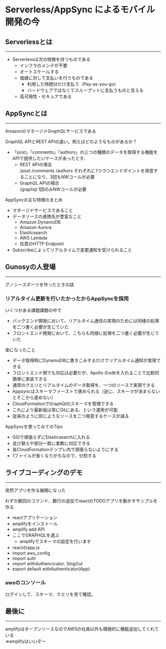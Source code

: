 # Serverless/AppSync によるモバイル開発の今


## Serverlessとは
---

* Serverlessは次の特徴を持つものである
    * インフラのメンテが不要
    * オートスケールする
    * 価値に対して支払いを行うものである
        * 利用した時間分だけ支払う（Pay-as-you-go）
        * ハードウェアではなくてスループットに支払うものと言える
    * 高可用性・セキュアである


## AppSyncとは
---

AmazonのマネージドGraphQLサービスである

GraphQL APIとREST APIの違い。例えばどのようなものがあるか？

* 「post」「comments」「authors」の三つの種類のデータを取得する機能をAPIで提供したいケースがあったとす、
    * REST APIの場合  
  /post /comments /authors それぞれに1つづつエンドポイントを用意することになり、3回もNWコールが必要
    * GraphQL APIの場合  
  /graphql 1回のみNWコールが必要

AppSyncの主な特徴のまとめ

* マネージドサービスであること
* データソースの連携先が豊富なこと
    * Amazon DynamoDB
    * Amazon Aurora
    * Elasticsearch
    * AWS Lambda
    * 任意のHTTP Endpoint
* Subscribeによってリアルタイムで変更通知を受けられること


## Gunosyの人登場  
---

グノシースポーツを作ったときの話  

### リアルタイム更新を行いたかったからAppSyncを採用

いくつかある課題課題の中で

* バックエンド開発において、リアルタイム通信の実現のためには同様の処理を二つ書く必要が生じていた
* フロントエンド開発において、こちらも同様に処理を二つ書く必要が生じていた

楽になったこと

* データ取得時にDynamoDBに書きこみするだけでリアルタイム通知が実現できる
* フロントエンド側でも対応は必要だが、Apollo のsdkを入れることで比較的簡単に実装できる
* 通常のクエリとリアルタイムのデータ取得を、一つのソースで実現できる
* Appsyncはスキーマファーストで進められる（逆に、スキーマが決まらないとそこから進めない）
* CloudFormationでGraphQlのスキーマを管理できる
* これにより最新版は常にGitにある、という運用が可能
* 従来のように同じようなソースを二つ用意するケースが減る

AppSyncを使ってみてのTips

* GSIで頑張らずにElasticsearchに入れる
* 並び替えや部分一致に柔軟に対応できる
* 各CloudFormationテンプレ内で頑張らないようにする
* 1ファイルが長くなりがちなので、分割する


## ライブコーディングのデモ
---

突然アプリを作る展開になった

わずか数回のコマンド、数行の追加でreactのTODOアプリを動かすサンプルを作る

* reactアプリケーション
* amplifyをインストール
* amplify add API
* ここでGRAPHQLを選ぶ
    * amplifyでスキーマの設定を行います
* reactのapp.js
* import aws_config
* import auth
* import withAuthencicator, SingOut
* export default withAuthenticator(App)

### awsのコンソール

ログインして、スキーマ、クエリを見て確認。


## 最後に
---

amplifyはオープンソースなのでAWSの社員以外も積極的に機能追加してくれている  
⇒amplifyはいいぞー



